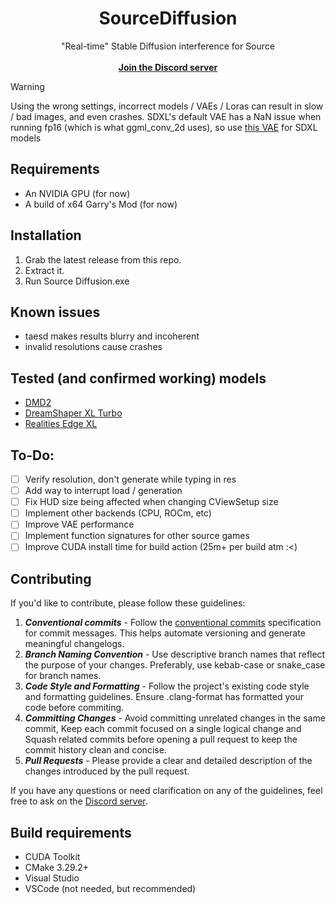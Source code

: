 <h1 align="center">
	<!-- <img src="resources/logo.png" alt="icon" width="400" height="400"><br/> -->
    <b>SourceDiffusion</b>
</h1>
<p align="center">
	"Real-time" Stable Diffusion interference for Source
    <br/> <br/>
	<a href="https://discord.gg/uEvGbYZT9x"><b>Join the Discord server</b></a>
</p>

> [!WARNING]  
> Using the wrong settings, incorrect models / VAEs / Loras can result in slow / bad images, and even crashes.
> SDXL's default VAE has a NaN issue when running fp16 (which is what ggml_conv_2d uses), so use [this VAE](https://huggingface.co/madebyollin/sdxl-vae-fp16-fix/blob/main/sdxl_vae.safetensors) for SDXL models

## Requirements
* An NVIDIA GPU (for now)
* A build of x64 Garry's Mod (for now)

## Installation 
1. Grab the latest release from this repo.
2. Extract it.
3. Run Source Diffusion.exe

## Known issues
* taesd makes results blurry and incoherent
* invalid resolutions cause crashes

## Tested (and confirmed working) models
* [DMD2](https://huggingface.co/tianweiy/DMD2/tree/main)
* [DreamShaper XL Turbo](https://huggingface.co/Lykon/dreamshaper-xl-turbo/tree/main)
* [Realities Edge XL](https://civitai.com/models/129666?modelVersionId=356472)

## To-Do:
* [ ] Verify resolution, don't generate while typing in res
* [ ] Add way to interrupt load / generation 
* [ ] Fix HUD size being affected when changing CViewSetup size
* [ ] Implement other backends (CPU, ROCm, etc) 
* [ ] Improve VAE performance
* [ ] Implement function signatures for other source games
* [ ] Improve CUDA install time for build action (25m+ per build atm :<)
 
## Contributing
If you'd like to contribute, please follow these guidelines:
1. ***Conventional commits*** - Follow the [conventional commits](https://www.conventionalcommits.org/en/v1.0.0/) specification for commit messages. This helps automate versioning and generate meaningful changelogs.
2. ***Branch Naming Convention*** - Use descriptive branch names that reflect the purpose of your changes. Preferably, use kebab-case or snake_case for branch names.
3. ***Code Style and Formatting*** - Follow the project's existing code style and formatting guidelines. Ensure .clang-format has formatted your code before commiting.
4. ***Committing Changes*** - Avoid committing unrelated changes in the same commit, Keep each commit focused on a single logical change and Squash related commits before opening a pull request to keep the commit history clean and concise.
5. ***Pull Requests*** - Please provide a clear and detailed description of the changes introduced by the pull request.

If you have any questions or need clarification on any of the guidelines, feel free to ask on the [Discord server](https://discord.gg/uEvGbYZT9x).

## Build requirements
* CUDA Toolkit
* CMake 3.29.2+
* Visual Studio
* VSCode (not needed, but recommended)